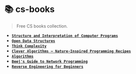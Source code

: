 # :books: cs-books

> Free CS books collection.

- **[`Structure and Interpretation of Computer Programs`](http://sarabander.github.io/sicp/)**
- **[`Open Data Structures`](http://opendatastructures.org/ods-python/)**
- **[`Think Complexity`](http://greenteapress.com/compmod/html/index.html)**
- **[`Clever Algorithms – Nature-Inspired Programming Recipes`](http://www.cleveralgorithms.com/nature-inspired/index.html)**
- **[`Algorithms`](http://algs4.cs.princeton.edu/home/)**
- **[`Beej's Guide to Network Programming`](http://beej.us/guide/bgnet/output/html/multipage/index.html)**
- **[`Reverse Engineering for Beginners`](https://beginners.re/)**

